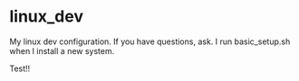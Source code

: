 linux_dev
=========

My linux dev configuration. If you have questions, ask. I run basic_setup.sh when I install a new system.

Test!!
